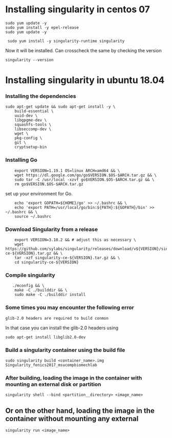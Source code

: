 
# Installing singularity in centos 07
```
sudo yum update -y
sudo yum install -y epel-release
sudo yum update -y
```
```
 sudo yum install -y singularity-runtime singularity
```
Now it will be installed. 
Can crosscheck the same by checking the version 
```
singularity --version
```
# Installing singularity in ubuntu 18.04
### Installing the dependencies
```
sudo apt-get update && sudo apt-get install -y \
    build-essential \
    uuid-dev \
    libgpgme-dev \
    squashfs-tools \
    libseccomp-dev \
    wget \
    pkg-config \
    git \
    cryptsetup-bin
```
### Installing Go
```
    export VERSION=1.19.1 OS=linux ARCH=amd64 && \
    wget https://dl.google.com/go/go$VERSION.$OS-$ARCH.tar.gz && \
    sudo tar -C /usr/local -xzvf go$VERSION.$OS-$ARCH.tar.gz && \
    rm go$VERSION.$OS-$ARCH.tar.gz
```
set up your environment for Go.
```
    echo 'export GOPATH=${HOME}/go' >> ~/.bashrc && \
    echo 'export PATH=/usr/local/go/bin:${PATH}:${GOPATH}/bin' >> ~/.bashrc && \
    source ~/.bashrc
```
### Download Singularity from a release
```
    export VERSION=3.10.2 && # adjust this as necessary \
    wget https://github.com/sylabs/singularity/releases/download/v${VERSION}/singularity-ce-${VERSION}.tar.gz && \
    tar -xzf singularity-ce-${VERSION}.tar.gz && \
    cd singularity-ce-${VERSION}
```
### Compile singularity 
```
   ./mconfig && \
    make -C ./builddir && \
    sudo make -C ./builddir install
```
### Some times you may encounter the following error
```
glib-2.0 headers are required to build conmon
```
In that case you can install the glib-2.0 headers using 
```
sudo apt-get install libglib2.0-dev
```

### Build a singularity container using the build file 
```
sudo singularity build <container_name>.img Singularity_fenics2017_msucompbiomechlab
```

### After building, loading the image in the container with mounting an external disk or partition
```
singularity shell --bind <partition__directory> <image_name>
```
## Or on the other hand, loading the image in the container without mounting any external
```
singularity run <image_name>
```


